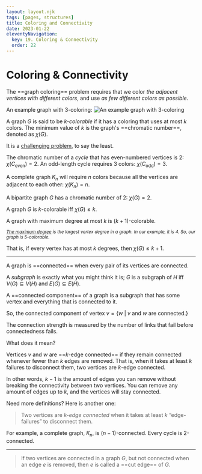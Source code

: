 ```yaml
---
layout: layout.njk
tags: [pages, structures]
title: Coloring and Connectivity
date: 2023-01-22
eleventyNavigation:
  key: 19. Coloring & Connectivity
  order: 22
---
```


# Coloring & Connectivity

The ==graph coloring== problem requires that we color _the adjacent vertices with different colors_, and use _as few different colors as possible_.

An example graph with $3$-coloring:
![An example graph with 3-coloring](https://upload.wikimedia.org/wikipedia/commons/thumb/b/b7/3-coloringEx.svg/270px-3-coloringEx.svg.png)

A graph $G$ is said to be _$k\text{-colorable}$_ if it has a coloring that uses at most $k$ colors. 
The minimum value of $k$ is the graph's ==chromatic number==, denoted as $\chi(G)$.

It is a [challenging problem](https://en.wikipedia.org/wiki/Graph_coloring#History), to say the least.

The chromatic number of a _cycle_ that has even-numbered vertices is $2$: $\chi(C_{\text{even}}) = 2$.
An odd-length cycle requires $3$ colors: $\chi(C_{\text{odd}}) = 3$.

A complete graph $K_n$ will require $n$ colors because all the vertices are adjacent to each other: $\chi(K_n) = n$.

A bipartite graph $G$ has a chromatic number of $2$: $\chi(G) = 2$.

A graph $G$ is $k$-colorable iff $\chi(G) \leq k$.

A graph with maximum degree at most $k$ is $(k + 1)\text{-colorable}$.
<p style="font-style: italic; font-size: smaller;"><a href="https://mathworld.wolfram.com/MaximumVertexDegree.html">The maximum degree</a> is the largest vertex degree in a graph. In our example, it is 4. So, our graph is 5-colorable.</p>

That is, if every vertex has at most $k$ degrees, then $\chi(G) \leq k + 1$.

---

A graph is ==connected== when every pair of its vertices are connected.

A _subgraph_ is exactly what you might think it is; $G$ is a subgraph of $H$ iff $V(G) \subseteq V(H)$ and $E(G) \subseteq E(H)$. 

A ==connected component== of a graph is a subgraph that has some vertex and everything that is connected to it.

So, $\text{the connected component of vertex } v = \{w \ | \ v \text{ and } w \text{ are connected.}\}$

The connection strength is measured by the number of links that fail before connectedness fails. 

What does it mean?

Vertices $v$ and $w$ are ==$k\text{-edge connected}$== if they remain connected whenever fewer than $k$ edges are removed. That is, when it takes at least $k$ failures to disconnect them, two vertices are $k\text{-edge connected}$.

In other words, $k - 1$ is the amount of edges you can remove without breaking the connectivity between two vertices.
You can remove any amount of edges up to $k$, and the vertices will stay connected.

Need more definitions? Here is another one:

> Two vertices are _$k\text{-edge connected}$_ when it takes at least $k$ “edge-failures” to disconnect them.

For example, a complete graph, $K_n$, is $(n - 1)\text{-connected}$. 
Every cycle is $2\text{-connected}$.

--- 

> If two vertices are connected in a graph $G$, but not connected when an edge $e$ is removed, then $e$ is called a ==cut edge== of $G$.

